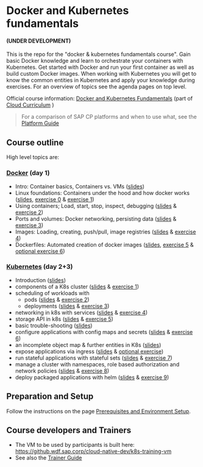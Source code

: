# Docker and Kubernetes fundamentals  
#### (UNDER DEVELOPMENT)

This is the repo for the "docker & kubernetes fundamentals course". Gain basic Docker knowledge and learn to orchestrate your containers with Kubernetes. Get started with Docker and run your first container as well as build custom Docker images. When working with Kubernetes you will get to know the common entities in Kubernetes and apply your knowledge during exercises.
For an overview of topics see the agenda pages on top level.

Official course information: [Docker and Kubernetes Fundamentals](https://jam4.sapjam.com/blogs/show/P2dUZRL6WyEY8FYqqGyaAR)  (part of [Cloud Curriculum](https://jam4.sapjam.com/groups/zAfXdXPcJGlCUrBScXSWKP/overview_page/Y1fECzZLQ8qjIlyCQTRi76)  )

> For a comparison of SAP CP platforms and when to use what, see the [Platform Guide](https://wiki.wdf.sap.corp/wiki/x/Vwg4bg)

## Course outline
High level topics are:

### [Docker](./docker) (day 1)
- Intro: Container basics, Containers vs. VMs ([slides](./docker/01_Basics_of_containers.pptx))
- Linux foundations: Containers under the hood and how docker works ([slides](./docker/02_Members_of_docker_universe.pptx), [exercise 0](./docker/Exercise%200%20-%20Linux%20Primitives.md) & [exercise 1](./docker/Exercise%201%20-%20Setting%20up%20Docker.md))
- Using containers; Load, start, stop, inspect, debugging ([slides](./docker/03_Working_with_containers.pptx) & [exercise 2](./docker/Exercise%202%20-%20Container%20Lifecycle.md))
- Ports and volumes: Docker networking, persisting data ([slides](./docker/03_Working_with_containers.pptx) & [exercise 3](./docker/Exercise%203%20-%20Ports%20and%20Volumes.md))
- Images: Loading, creating, push/pull, image registries ([slides](./docker/04_Images.pptx) & [exercise 4](./docker/Exercise%204%20-%20Images.md))
- Dockerfiles: Automated creation of docker images ([slides](./docker/05_Dockerfiles.pptx), [exercise 5](./docker/Exercise%205%20-%20Dockerfiles%20Part%201.md) & [optional exercise 6](./docker/Exercise%206%20-%20Dockerfiles%20Part%202.md))

### [Kubernetes](./kubernetes) (day 2+3)
- Introduction ([slides](./kubernetes/00_intro.pptx))
- components of a K8s cluster ([slides](./kubernetes/01_k8s_core_components.pptx) & [exercise 1](./kubernetes/exercise_01_kubectl_basics.md))
- scheduling of workloads with
    - pods ([slides](./kubernetes/02_namespaces_pods.pptx) & [exercise 2](./kubernetes/exercise_02_create_pod.md))
    - deployments  ([slides](./kubernetes/03_labels_and_deployments.pptx) & [exercise 3](./kubernetes/exercise_03_deployment.md))
- networking in k8s with services ([slides](./kubernetes/04_networking_services.pptx) & [exercise 4](./kubernetes/exercise_04_services.md))
- storage API in k8s ([slides](./kubernetes/05_persistence.pptx) & [exercise 5](./kubernetes/exercise_05_persistence.md))
- basic trouble-shooting ([slides](./kubernetes/06_troubleshooting.pptx))
- configure applications with config maps and secrets ([slides](./kubernetes/07_configmap_secrets.pptx) & [exercise 6](./kubernetes/exercise_06_configmaps_secret.md))
- an incomplete object map & further entities in K8s ([slides](./kubernetes/08_further_entities.pptx))
- expose applications via ingress ([slides](./kubernetes/09_ingress.pptx) & [optional exercise](./kubernetes/exercise_optional_ingress.md))
- run stateful applications with stateful sets ([slides](./kubernetes/10_statefulset.pptx) & [exercise 7](./kubernetes/exercise_07_statefulset.md))
- manage a cluster with namespaces, role based authorization and network policies ([slides](./kubernetes/11_administration.pptx) & [exercise 8](./kubernetes/exercise_08_network_policy.md))
- deploy packaged applications with helm ([slides](./kubernetes/12_helm.pptx) & [exercise 9](./kubernetes/exercise_09_helm.md))

## Preparation and Setup

Follow the instructions on the page [Prerequisites and Environment Setup](https://github.wdf.sap.corp/slvi/docker-k8s-training/blob/master/preparation.md).

## Course developers and Trainers

* The VM to be used by participants is built here: https://github.wdf.sap.corp/cloud-native-dev/k8s-training-vm
* See also the [Trainer Guide](https://github.wdf.sap.corp/slvi/docker-k8s-training/blob/master/admin/trainer-guide.md)
